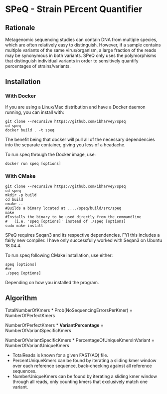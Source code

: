 # SPeQ - Strain PErcent Quantifier

## Rationale
Metagenomic sequencing studies can contain DNA from multiple species, which are often relatively easy to distinguish. However, if a sample contains multiple variants of the same virus/organism, a large fraction of the reads may be synonymous in both variants. SPeQ only uses the polymorphisms that distinguish individual variants in order to sensitively quantify percentages of strains/variants.


## Installation
### With Docker
If you are using a Linux/Mac distribution and have a Docker daemon running, you can install with:
```
git clone --recursive https://github.com/ibharvey/speq
cd speq
docker build . -t speq
```
The benefit being that docker will pull all of the necessary dependencies into the separate container, giving you less of a headache.

To run speq through the Docker image, use:
```
docker run speq [options]
```

### With CMake
```
git clone --recursive https://github.com/ibharvey/speq
cd speq
mkdir -p build
cd build
cmake ..
#Builds a binary located at ..../speq/build/src/speq
make
#Installs the binary to be used directly from the commandline
#   (i.e. 'speq [options]' instead of ./speq [options]
sudo make install

```
SPeQ requires Seqan3 and its respective dependencies. FYI this includes a fairly new compiler. I have only successfully worked with Seqan3 on Ubuntu 18.04.4.

To run speq following CMake installation, use either:
```
speq [options]
#or
./speq [options]
```
Depending on how you installed the program.

## Algorithm

TotalNumberOfKmers * Prob(NoSequencingErrorsPerKmer) = NumberOfPerfectKmers

NumberOfPerfectKmers * **VariantPercentage** = NumberOfVariantSpecificKmers

NumberOfVariantSpecificKmers * PercentageOfUniqueKmersInVariant = NumberOfVariantUniqueKmers

- TotalReads is known for a given FAST(AQ) file.
- PercentUniqueKmers can be found by iterating a sliding kmer window over each reference sequence, back-checking against all reference sequences.
- NumberUniqueKmers can be found by iterating a sliding kmer window through all reads, only counting kmers that exclusively match one variant.

